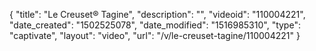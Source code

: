 {
    "title": "Le Creuset&reg; Tagine",
    "description": "",
    "videoid": "110004221",
    "date_created": "1502525078",
    "date_modified": "1516985310",
    "type": "captivate",
    "layout": "video",
    "url": "\/v\/le-creuset-tagine\/110004221"
}